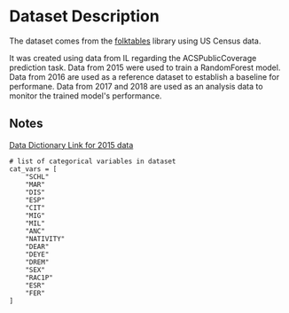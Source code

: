 # Dataset Description

The dataset comes from the [folktables](https://github.com/socialfoundations/folktables/tree/main) library
using US Census data.

It was created using data from IL regarding the ACSPublicCoverage prediction task.
Data from 2015 were used to train a RandomForest model. Data from 2016 are used as
a reference dataset to establish a baseline for performane. Data from 2017 and 2018 are
used as an analysis data to monitor the trained model's performance.

## Notes

[Data Dictionary Link for 2015 data](https://www2.census.gov/programs-surveys/acs/tech_docs/pums/data_dict/PUMSDataDict15.pdf)

```
# list of categorical variables in dataset
cat_vars = [
    "SCHL"
    "MAR"
    "DIS"
    "ESP"
    "CIT"
    "MIG"
    "MIL"
    "ANC"
    "NATIVITY"
    "DEAR"
    "DEYE"
    "DREM"
    "SEX"
    "RAC1P"
    "ESR"
    "FER"
]
```